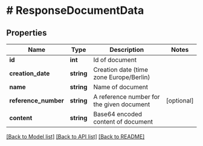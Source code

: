 # # ResponseDocumentData

## Properties

Name | Type | Description | Notes
------------ | ------------- | ------------- | -------------
**id** | **int** | Id of document |
**creation_date** | **string** | Creation date (time zone Europe/Berlin) |
**name** | **string** | Name of document |
**reference_number** | **string** | A reference number for the given document | [optional]
**content** | **string** | Base64 encoded content of document |

[[Back to Model list]](../../README.md#models) [[Back to API list]](../../README.md#endpoints) [[Back to README]](../../README.md)
